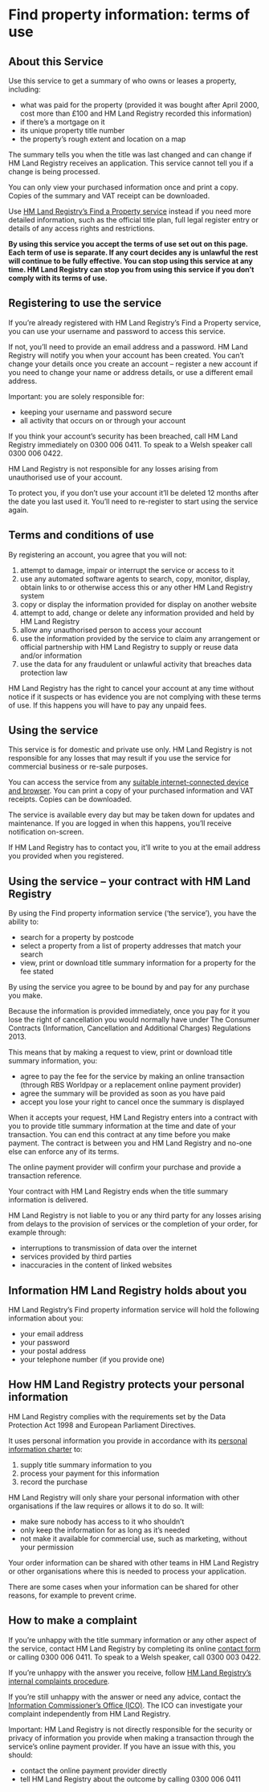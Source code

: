 # Find property information: terms of use

## About this Service

Use this service to get a summary of who owns or leases a property, including:

* what was paid for the property (provided it was bought after April 2000, cost more than £100 and HM Land Registry recorded this information)
* if there’s a mortgage on it
* its unique property title number
* the property’s rough extent and location on a map

The summary tells you when the title was last changed and can change if HM Land Registry receives an application. This service cannot tell you if a change is being processed.

You can only view your purchased information once and print a copy. Copies of the summary and VAT receipt can be downloaded.

Use [HM Land Registry’s Find a Property service](https://eservices.landregistry.gov.uk/wps/portal/Property_Search) instead if you need more detailed information, such as the official title plan, full legal register entry or details of any access rights and restrictions.

**By using this service you accept the terms of use set out on this page. Each term of use is separate. If any court decides any is unlawful the rest will continue to be fully effective. You can stop using this service at any time. HM Land Registry can stop you from using this service if you don’t comply with its terms of use.**

## Registering to use the service

If you’re already registered with HM Land Registry’s Find a Property service, you can use your username and password to access this service.

If not, you’ll need to provide an email address and a password. HM Land Registry will notify you when your account has been created. You can’t change your details once you create an account – register a new account if you need to change your name or address details, or use a different email address.

Important: you are solely responsible for:

* keeping your username and password secure
* all activity that occurs on or through your account

If you think your account’s security has been breached, call HM Land Registry immediately on 0300 006 0411. To speak to a Welsh speaker call 0300 006 0422.

HM Land Registry is not responsible for any losses arising from unauthorised use of your account.  

To protect you, if you don’t use your account it’ll be deleted 12 months after the date you last used it. You’ll need to re-register to start using the service again.

## Terms and conditions of use

By registering an account, you agree that you will not:

1. attempt to damage, impair or interrupt the service or access to it
2. use any automated software agents to search, copy, monitor, display, obtain links to or otherwise access this or any other HM Land Registry system
3. copy or display the information provided for display on another website
4. attempt to add, change or delete any information provided and held by HM Land Registry
5. allow any unauthorised person to access your account
6. use the information provided by the service to claim any arrangement or official partnership with HM Land Registry to supply or reuse data and/or information
7. use the data for any fraudulent or unlawful activity that breaches data protection law

HM Land Registry has the right to cancel your account at any time without notice if it suspects or has evidence you are not complying with these terms of use. If this happens you will have to pay any unpaid fees.

## Using the service

This service is for domestic and private use only. HM Land Registry is not responsible for any losses that may result if you use the service for commercial business or re-sale purposes.

You can access the service from any [suitable internet-connected device and browser](https://www.gov.uk/service-manual/technology/designing-for-different-browsers-and-devices#browsers-to-test-in). You can print a copy of your purchased information and VAT receipts. Copies can be downloaded.

The service is available every day but may be taken down for updates and maintenance. If you are logged in when this happens, you’ll receive notification on-screen.

If HM Land Registry has to contact you, it’ll write to you at the email address you provided when you registered.

## Using the service – your contract with HM Land Registry

By using the Find property information service (‘the service’), you have the ability to:
* search for a property by postcode
* select a property from a list of property addresses that match your search
* view, print or download title summary information for a property for the fee stated

By using the service you agree to be bound by and pay for any purchase you make.

Because the information is provided immediately, once you pay for it you lose the right of cancellation you would normally have under The Consumer Contracts (Information, Cancellation and Additional Charges) Regulations 2013.

This means that by making a request to view, print or download title summary information, you:

* agree to pay the fee for the service by making an online transaction (through RBS Worldpay or a replacement online payment provider)
* agree the summary will be provided as soon as you have paid
* accept you lose your right to cancel once the summary is displayed

When it accepts your request, HM Land Registry enters into a contract with you to provide title summary information at the time and date of your transaction. You can end this contract at any time before you make payment. The contract is between you and HM Land Registry and no-one else can enforce any of its terms.

The online payment provider will confirm your purchase and provide a transaction reference.

Your contract with HM Land Registry ends when the title summary information is delivered.

HM Land Registry is not liable to you or any third party for any losses arising from delays to the provision of services or the completion of your order, for example through:

* interruptions to transmission of data over the internet
* services provided by third parties
* inaccuracies in the content of linked websites

## Information HM Land Registry holds about you

HM Land Registry’s Find property information service will hold the following information about you:

* your email address
* your password
* your postal address
* your telephone number (if you provide one)

## How HM Land Registry protects your personal information

HM Land Registry complies with the requirements set by the Data Protection Act 1998 and European Parliament Directives.

It uses personal information you provide in accordance with its [personal information charter](https://www.gov.uk/government/organisations/land-registry/about/personal-information-charter) to:

1. supply title summary information to you
2. process your payment for this information
3. record the purchase

HM Land Registry will only share your personal information with other organisations if the law requires or allows it to do so. It will:

* make sure nobody has access to it who shouldn’t
* only keep the information for as long as it’s needed
* not make it available for commercial use, such as marketing, without your permission

Your order information can be shared with other teams in HM Land Registry or other organisations where this is needed to process your application.

There are some cases when your information can be shared for other reasons, for example to prevent crime.

## How to make a complaint

If you’re unhappy with the title summary information or any other aspect of the service, contact HM Land Registry by completing its online [contact form](https://landregistry.custhelp.com/app/contactus_general/) or calling 0300 006 0411. To speak to a Welsh speaker, call 0300 003 0422.

If you’re unhappy with the answer you receive, follow [HM Land Registry’s internal complaints procedure](https://www.gov.uk/government/organisations/land-registry/about/complaints-procedure).

If you’re still unhappy with the answer or need any advice, contact the [Information Commissioner’s Office (ICO)](https://ico.org.uk/concerns/getting/). The ICO can investigate your complaint independently from HM Land Registry.

Important: HM Land Registry is not directly responsible for the security or privacy of information you provide when making a transaction through the service’s online payment provider. If you have an issue with this, you should:

* contact the online payment provider directly
* tell HM Land Registry about the outcome by calling 0300 006 0411